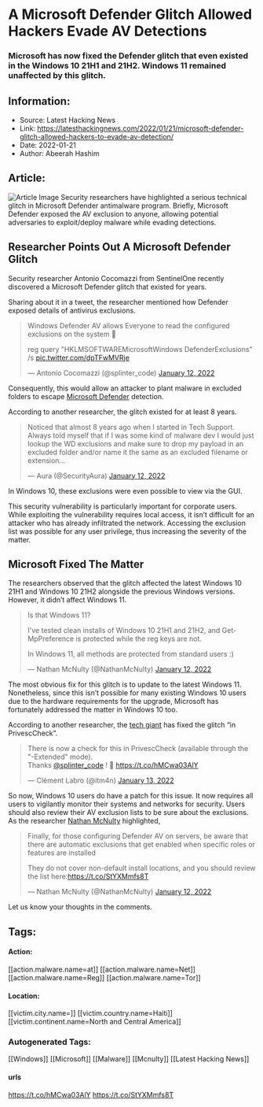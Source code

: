 # A Microsoft Defender Glitch Allowed Hackers Evade AV Detections
### Microsoft has now fixed the Defender glitch that even existed in the Windows 10 21H1 and 21H2. Windows 11 remained unaffected by this glitch.

## Information:
+ Source: Latest Hacking News
+ Link: https://latesthackingnews.com/2022/01/21/microsoft-defender-glitch-allowed-hackers-to-evade-av-detection/
+ Date: 2022-01-21
+ Author: Abeerah Hashim


## Article:
![Article Image](https://latesthackingnews.com/wp-content/uploads/2020/09/Microsoft-Windows-Defender.jpeg)
 Security researchers have highlighted a serious technical glitch in Microsoft Defender antimalware program. Briefly, Microsoft Defender exposed the AV exclusion to anyone, allowing potential adversaries to exploit/deploy malware while evading detections.

 Researcher Points Out A Microsoft Defender Glitch
-------------------------------------------------

 Security researcher Antonio Cocomazzi from SentinelOne recently discovered a Microsoft Defender glitch that existed for years.

 Sharing about it in a tweet, the researcher mentioned how Defender exposed details of antivirus exclusions.

 
>  Windows Defender AV allows Everyone to read the configured exclusions on the system 🤦
> 
>  reg query "HKLMSOFTWAREMicrosoftWindows DefenderExclusions" /s [pic.twitter.com/dpTFwMVRje](https://t.co/dpTFwMVRje)
> 
>  — Antonio Cocomazzi (@splinter\_code) [January 12, 2022](https://twitter.com/splinter_code/status/1481073265380581381?ref_src=twsrc%5Etfw)
> 
> 

  Consequently, this would allow an attacker to plant malware in excluded folders to escape [Microsoft Defender](https://latesthackingnews.com/2021/03/24/microsoft-defender-now-addresses-exchange-server-vulnerabilities-automatically/) detection.

 According to another researcher, the glitch existed for at least 8 years.

 
>  Noticed that almost 8 years ago when I started in Tech Support. Always told myself that if I was some kind of malware dev I would just lookup the WD exclusions and make sure to drop my payload in an excluded folder and/or name it the same as an excluded filename or extension…
> 
>  — Aura (@SecurityAura) [January 12, 2022](https://twitter.com/SecurityAura/status/1481107646082072577?ref_src=twsrc%5Etfw)
> 
> 

  In Windows 10, these exclusions were even possible to view via the GUI.

 This security vulnerability is particularly important for corporate users. While exploiting the vulnerability requires local access, it isn’t difficult for an attacker who has already infiltrated the network. Accessing the exclusion list was possible for any user privilege, thus increasing the severity of the matter.

 Microsoft Fixed The Matter
--------------------------

 The researchers observed that the glitch affected the latest Windows 10 21H1 and Windows 10 21H2 alongside the previous Windows versions. However, it didn’t affect Windows 11.

 
>  Is that Windows 11? 
> 
>  I've tested clean installs of Windows 10 21H1 and 21H2, and Get-MpPreference is protected while the reg keys are not.
> 
>  In Windows 11, all methods are protected from standard users :)
> 
>  — Nathan McNulty (@NathanMcNulty) [January 12, 2022](https://twitter.com/NathanMcNulty/status/1481373102973997062?ref_src=twsrc%5Etfw)
> 
> 

  The most obvious fix for this glitch is to update to the latest Windows 11. Nonetheless, since this isn’t possible for many existing Windows 10 users due to the hardware requirements for the upgrade, Microsoft has fortunately addressed the matter in Windows 10 too.

 According to another researcher, the [tech giant](https://latesthackingnews.com/2021/03/22/tech-giant-acer-suffered-revil-ransomware-attack-attackers-demand-50m/) has fixed the glitch “in PrivescCheck”.

 
>  There is now a check for this in PrivescCheck (available through the "-Extended" mode).  
> Thanks [@splinter\_code](https://twitter.com/splinter_code?ref_src=twsrc%5Etfw) ! 🙏 <https://t.co/hMCwa03AlY>
> 
>  — Clément Labro (@itm4n) [January 13, 2022](https://twitter.com/itm4n/status/1481716083539288072?ref_src=twsrc%5Etfw)
> 
> 

  So now, Windows 10 users do have a patch for this issue. It now requires all users to vigilantly monitor their systems and networks for security. Users should also review their AV exclusion lists to be sure about the exclusions. As the researcher [Nathan McNulty](https://twitter.com/NathanMcNulty) highlighted,

 
>  Finally, for those configuring Defender AV on servers, be aware that there are automatic exclusions that get enabled when specific roles or features are installed
> 
>  They do not cover non-default install locations, and you should review the list here:<https://t.co/StYXMmfs8T>
> 
>  — Nathan McNulty (@NathanMcNulty) [January 12, 2022](https://twitter.com/NathanMcNulty/status/1481136160936132609?ref_src=twsrc%5Etfw)
> 
> 

  Let us know your thoughts in the comments.

   


## Tags:

#### Action:
[[action.malware.name=at]] [[action.malware.name=Net]] [[action.malware.name=Reg]] [[action.malware.name=Tor]]

#### Location:
[[victim.city.name=]] [[victim.country.name=Haiti]] [[victim.continent.name=North and Central America]]

### Autogenerated Tags:
[[Windows]] [[Microsoft]] [[Malware]] [[Mcnulty]] [[Latest Hacking News]]
#### urls
https://t.co/hMCwa03AlY https://t.co/StYXMmfs8T

